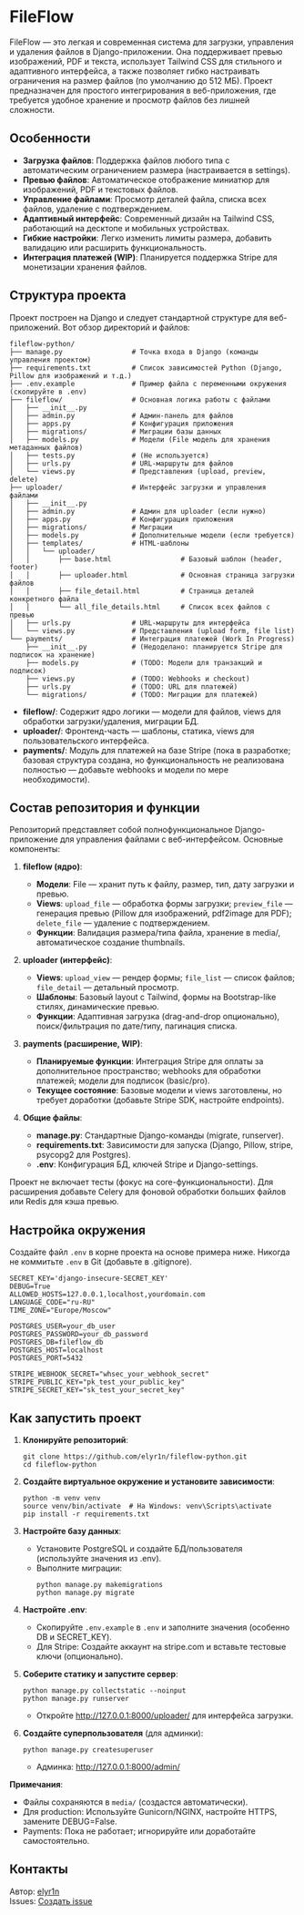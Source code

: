 # FileFlow

FileFlow — это легкая и современная система для загрузки, управления и удаления файлов в Django-приложении. Она поддерживает превью изображений, PDF и текста, использует Tailwind CSS для стильного и адаптивного интерфейса, а также позволяет гибко настраивать ограничения на размер файлов (по умолчанию до 512 МБ). Проект предназначен для простого интегрирования в веб-приложения, где требуется удобное хранение и просмотр файлов без лишней сложности.

## Особенности

- **Загрузка файлов**: Поддержка файлов любого типа с автоматическим ограничением размера (настраивается в settings).
- **Превью файлов**: Автоматическое отображение миниатюр для изображений, PDF и текстовых файлов.
- **Управление файлами**: Просмотр деталей файла, списка всех файлов, удаление с подтверждением.
- **Адаптивный интерфейс**: Современный дизайн на Tailwind CSS, работающий на десктопе и мобильных устройствах.
- **Гибкие настройки**: Легко изменить лимиты размера, добавить валидацию или расширить функциональность.
- **Интеграция платежей (WIP)**: Планируется поддержка Stripe для монетизации хранения файлов.

## Структура проекта

Проект построен на Django и следует стандартной структуре для веб-приложений. Вот обзор директорий и файлов:

```
fileflow-python/
├── manage.py                 # Точка входа в Django (команды управления проектом)
├── requirements.txt          # Список зависимостей Python (Django, Pillow для изображений и т.д.)
├── .env.example              # Пример файла с переменными окружения (скопируйте в .env)
├── fileflow/                 # Основная логика работы с файлами
│   ├── __init__.py
│   ├── admin.py              # Админ-панель для файлов
│   ├── apps.py               # Конфигурация приложения
│   ├── migrations/           # Миграции базы данных
│   ├── models.py             # Модели (File модель для хранения метаданных файлов)
│   ├── tests.py              # (Не используется)
│   ├── urls.py               # URL-маршруты для файлов
│   └── views.py              # Представления (upload, preview, delete)
├── uploader/                 # Интерфейс загрузки и управления файлами
│   ├── __init__.py
│   ├── admin.py              # Админ для uploader (если нужно)
│   ├── apps.py               # Конфигурация приложения
│   ├── migrations/           # Миграции
│   ├── models.py             # Дополнительные модели (если требуется)
│   ├── templates/            # HTML-шаблоны
│   │   └── uploader/
│   │       ├── base.html                 # Базовый шаблон (header, footer)
│   │       ├── uploader.html             # Основная страница загрузки файлов
│   │       ├── file_detail.html          # Страница деталей конкретного файла
│   │       └── all_file_details.html     # Список всех файлов с превью
│   ├── urls.py               # URL-маршруты для интерфейса
│   └── views.py              # Представления (upload form, file list)
└── payments/                 # Интеграция платежей (Work In Progress)
    ├── __init__.py           # (Недоделано: планируется Stripe для подписок на хранение)
    ├── models.py             # (TODO: Модели для транзакций и подписок)
    ├── views.py              # (TODO: Webhooks и checkout)
    ├── urls.py               # (TODO: URL для платежей)
    └── migrations/           # (TODO: Миграции для платежей)
```

- **fileflow/**: Содержит ядро логики — модели для файлов, views для обработки загрузки/удаления, миграции БД.
- **uploader/**: Фронтенд-часть — шаблоны, статика, views для пользовательского интерфейса.
- **payments/**: Модуль для платежей на базе Stripe (пока в разработке; базовая структура создана, но функциональность не реализована полностью — добавьте webhooks и модели по мере необходимости).

## Состав репозитория и функции

Репозиторий представляет собой полнофункциональное Django-приложение для управления файлами с веб-интерфейсом. Основные компоненты:

1. **fileflow (ядро)**:
   - **Модели**: File — хранит путь к файлу, размер, тип, дату загрузки и превью.
   - **Views**: `upload_file` — обработка формы загрузки; `preview_file` — генерация превью (Pillow для изображений, pdf2image для PDF); `delete_file` — удаление с подтверждением.
   - **Функции**: Валидация размера/типа файла, хранение в media/, автоматическое создание thumbnails.

2. **uploader (интерфейс)**:
   - **Views**: `upload_view` — рендер формы; `file_list` — список файлов; `file_detail` — детальный просмотр.
   - **Шаблоны**: Базовый layout с Tailwind, формы на Bootstrap-like стилях, динамические превью.
   - **Функции**: Адаптивная загрузка (drag-and-drop опционально), поиск/фильтрация по дате/типу, пагинация списка.

3. **payments (расширение, WIP)**:
   - **Планируемые функции**: Интеграция Stripe для оплаты за дополнительное пространство; webhooks для обработки платежей; модели для подписок (basic/pro).
   - **Текущее состояние**: Базовые модели и views заготовлены, но требует доработки (добавьте Stripe SDK, настройте endpoints).

4. **Общие файлы**:
   - **manage.py**: Стандартные Django-команды (migrate, runserver).
   - **requirements.txt**: Зависимости для запуска (Django, Pillow, stripe, psycopg2 для Postgres).
   - **.env**: Конфигурация БД, ключей Stripe и Django-settings.

Проект не включает тесты (фокус на core-функциональности). Для расширения добавьте Celery для фоновой обработки больших файлов или Redis для кэша превью.

## Настройка окружения

Создайте файл `.env` в корне проекта на основе примера ниже. Никогда не коммитьте `.env` в Git (добавьте в .gitignore).

```env
SECRET_KEY='django-insecure-SECRET_KEY'
DEBUG=True
ALLOWED_HOSTS=127.0.0.1,localhost,yourdomain.com
LANGUAGE_CODE="ru-RU"
TIME_ZONE="Europe/Moscow"

POSTGRES_USER=your_db_user
POSTGRES_PASSWORD=your_db_password
POSTGRES_DB=fileflow_db
POSTGRES_HOST=localhost
POSTGRES_PORT=5432

STRIPE_WEBHOOK_SECRET="whsec_your_webhook_secret"
STRIPE_PUBLIC_KEY="pk_test_your_public_key"
STRIPE_SECRET_KEY="sk_test_your_secret_key"
```

## Как запустить проект

1. **Клонируйте репозиторий**:
   ```
   git clone https://github.com/elyr1n/fileflow-python.git
   cd fileflow-python
   ```

2. **Создайте виртуальное окружение и установите зависимости**:
   ```
   python -m venv venv
   source venv/bin/activate  # На Windows: venv\Scripts\activate
   pip install -r requirements.txt
   ```

3. **Настройте базу данных**:
   - Установите PostgreSQL и создайте БД/пользователя (используйте значения из .env).
   - Выполните миграции:
     ```
     python manage.py makemigrations
     python manage.py migrate
     ```

4. **Настройте .env**:
   - Скопируйте `.env.example` в `.env` и заполните значения (особенно DB и SECRET_KEY).
   - Для Stripe: Создайте аккаунт на stripe.com и вставьте тестовые ключи (опционально).

5. **Соберите статику и запустите сервер**:
   ```
   python manage.py collectstatic --noinput
   python manage.py runserver
   ```
   - Откройте http://127.0.0.1:8000/uploader/ для интерфейса загрузки.

6. **Создайте суперпользователя** (для админки):
   ```
   python manage.py createsuperuser
   ```
   - Админка: http://127.0.0.1:8000/admin/

**Примечания**:
- Файлы сохраняются в `media/` (создастся автоматически).
- Для production: Используйте Gunicorn/NGINX, настройте HTTPS, замените DEBUG=False.
- Payments: Пока не работает; игнорируйте или доработайте самостоятельно.

## Контакты

Автор: [elyr1n](https://github.com/elyr1n)  
Issues: [Создать issue](https://github.com/elyr1n/fileflow-python/issues)
